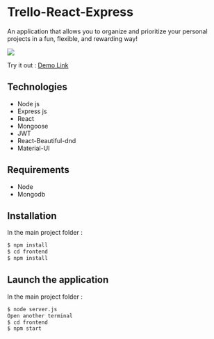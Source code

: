 # Trello-React-Express
An application that allows you to organize and prioritize your personal projects in a fun, flexible, and rewarding way!

![](https://i.gyazo.com/b595258ac4ec290022fa969bd9e92c20.gif)

Try it out :  [Demo Link](https://learn-projects-app.herokuapp.com)

## Technologies
- Node js
- Express js
- React
- Mongoose
- JWT
- React-Beautiful-dnd
- Material-UI

## Requirements
- Node 
- Mongodb
## Installation
In the main project folder :
```sh
$ npm install
$ cd frontend
$ npm install
```

## Launch the application
In the main project folder :
```sh
$ node server.js
Open another terminal
$ cd frontend
$ npm start
```
